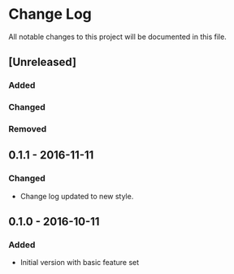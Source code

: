 # Change Log
All notable changes to this project will be documented in this file.

## [Unreleased]
### Added

### Changed

### Removed

## 0.1.1 - 2016-11-11
### Changed
- Change log updated to new style.

## 0.1.0 - 2016-10-11
### Added
- Initial version with basic feature set